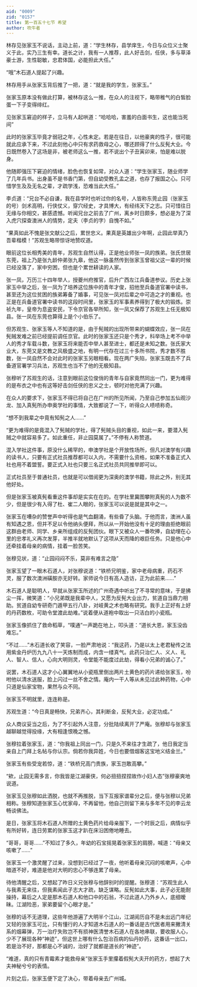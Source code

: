 ```yaml
---
aid: "0009"
zid: "0157"
title: 第一百五十七节 希望
author: 吹牛者
---
```


林存见张家玉不说话，主动上前，道：“学生林存，县学庠生，今日与众位义士聚义于此，实乃三生有幸。道长之计，我有一人推荐，此人好击剑，任侠，多与草泽豪士游，生性聪敏，忠君体国，必能担此大任。”

“哦”木石道人提起了兴趣。

林存用手从张家玉背后推了一把，道：“就是我的学生，张家玉。”

张家玉原本没有做此打算，被林存这么一推，在众人的注视下，略带稚气的白皙脸蛋一下子变得绯红。

见张家玉窘迫的样子，立马有人起哄道：“哈哈哈，害羞的白面书生，这也能当死间”

此时的张家玉毕竟才弱冠之年，心性未定。若是在往日，以他豪爽的性子，很可能就此应承下来，不过此刻他心中只有求药救母之心，哪还顾得了什么反髡大业。今日既然卷入了这场是非，被老师这么一推，若不说出个子丑寅卯来，怕是难以脱身。

他随即强压下窘迫的情绪，脸色也恢复如常，对众人道：“学生张家玉，随业师学了几年兵书。出身虽不是书香门第，但自幼受教孔孟之道，也存了报国之心。只可惜学生及及无名之辈，才疏学浅，恐难当此大任。”

李贞道：“兄台不必自谦，我在县学时也听过你的名号，人皆称东莞止园（张家玉的号）剑术高明，行侠仗义，穿穴经史，才具博大，有经纬天下之志。只可惜往日无缘与你相交，甚感遗憾。听闻兄台之前去了广州，离乡时日颇多，想必是为了深入虎穴探查澳洲人的情势，定夫（李贞的字）自愧不如。”

“果真如此不愧是张文献公之后，累世忠义。果真是英雄出少年啊，止园此举真乃吾辈楷模！”苏观生略带惊讶地赞叹道。

眼前这位长相秀美的青年，苏观生自然认得，正是他业师张一凤的族弟。张氏世居东莞，祖上乃是张九龄仲弟张九皋，他这一脉虽然传到张家玉曾祖父这一辈的时候已经没落了，家中穷困，但也是个累世耕读的人家。

张一凤，万历三十四年举人，授夔州府推官，后升广西左江兵备道参议。历史上张家玉中举之后，张一凤为了培养这位族中的青年才俊，招他至兵备道官署中读书，甚至还为这位贫困的族弟筹备了婚事，可见张一凤对后辈之中可造之才的重视。也正是在兵备道官署中读书的这段时间里，张家玉的军事素养得到了极大的锻炼。崇祯九年，皇帝为息盗安民，下令京官各举所知，张一凤又保荐了苏观生上任无极知县。张一凤在东莞也算得上是个小伯乐了。

但苏观生、张家玉等人不知道的是，由于髡贼的出现所带来的蝴蝶效应，张一凤在髡贼发难之前已经提前调任京官。此时的张家玉还只是个秀才，科举场上考不中举人的秀才车载斗数，张家玉将来能否中举人甚至进士，都还是未知之数。张氏家大业大，东莞又是文教之风极盛之地，有明一代存在过三十多所书院，秀才数不胜数，张一凤自然不会对此时的张家玉另眼相看。现在两广失陷，张家玉既去不了兵备道官署学习兵法，苏观生也当不了他的无极知县。

张穆听了苏观生的话，注意到眼前这位俊俏的青年与自家竟然同出一门，更为难得的是布衣之中也有这等好击剑任侠的忠义之士，顿时对他充满了兴趣。

在众人的要求下，张家玉不得已将自己在广州的所见所闻，乃至自己参加五仙观沙龙、加入真髡所办申奥学社的事情，大致都说了一下，听得众人啧啧称奇。

“想不到我辈之中竟有知髡之人……”

“更为难得的是竟混入了髡贼的学社，得了髡贼头目的重视，如此一来，要潜入髡贼之中就容易多了。如此重任，非止园莫属了。”不停有人称赞道。

混入学社这件事，原没什么稀罕的，申澳学社是个开放性场所，但凡对澳学有兴趣的读书人，只要有正式社员推荐都可以入内，不需要什么资格，如果不准备正式入社也用不着盟誓。要正式入社也只要三名正式社员共同推举即可以。

正式社员至于普通社员，也就是可以借阅更为深奥的澳学书籍，除此之外，别无其他好处。

但是张家玉被真髡看重这件事却是实实在在的。在学社里冀图攀附真髡的人为数不少，但是很少有入得了杜、崔二人眼的，张家玉可以说是就是其中之一。

张家玉在嘈杂的赞誉声中听得也是气血翻涌，有些昏了头脑。于他而言，澳洲人虽有知遇之恩，但并不足以令他纳头便拜，所以从一开始他没有十足的理由拒绝眼前这群由老师、同学、乡亲所组成的反髡团伙。眼下又被众人一番吹捧，自幼埋在心里的忠孝礼义再次发芽，半推半就地默认了这项从天而降的艰巨任务。只是他心中还牵挂着母亲的病情，挂着一脸苦笑。

张穆见状，道：“止园闷闷不乐，莫非有难言之隐”

张家玉望了一眼木石道人，对张穆说道：“铁桥兄明鉴，家中老母病重，药石不灵，服了数次澳洲磺胺亦无好转。家师说今日有高人造访，正为此前来……”

木石道人是聪明人，早就从张家玉所述的广州奇遇中听出了不寻常的意味，于是拂尘一挥，微笑道：“小兄弟既是我辈中人，又愿为反髡大业出力，贫道自当鼎力相助。贫道自幼专研奇门遁甲五行八卦，对岐黄之术也略有研究。我手上正好有上好的丹药数枚，可助令堂渡此劫难。”说着便从道袍中取出一只洁白的小瓷瓶。

张家玉像抓住了救命稻草，“噗通”一声跪在地上，叩头道：“道长大恩，家玉没齿难忘。”

“不过……”木石道长收了笑容，一脸严肃地说：“我这药，乃是以太上老君秘传之法用紫金丹炉历九九八十一天炼制而成，内含一缕真气。此药只治仁人、义人、礼人、智人、信人，心向大明则灵，令堂能不能度过此劫，得看小兄弟的诚心了。”

说罢，木石道人这才小心翼翼地从小瓷瓶里倒出两片土黄色的药片递给张家玉，吩咐他以清水送服，脸上闪过一丝不舍之情。庵内一干人等从未见过此种药物，心中只道是仙家宝物，果然与众不同。

张家玉不明就里，连连称是。

苏观生道：“今日真是畅快，兄弟齐心，其利断金，反髡大业，必定功成。”

众人商议妥当之后，为了不引起外人注意，分批陆续离开了严庵。张穆却与张家玉越聊越觉得投缘，大有相逢恨晚之憾。

张穆拉着张家玉，道：“你我祖上同出一门，只是久不来往才生疏了，他日我定当亲自上门拜上名帖与你认宗。倘若你我异姓，今日也要借烟客这宝地义结金兰。”



张家玉有些受宠若惊，道：“铁桥兄高门贵族，家玉岂敢高攀。”

“欸，止园无需多言，你我皆是江湖豪侠，何必扭扭捏捏故作小妇人态”张穆豪爽地说道。

张家玉见张穆如此洒脱，也就不再推脱，当下互报家谱辈分之后，便与张穆以兄弟相称。张穆知道张家玉心忧家母，不再留他，他自己则留下来与多年不见的李云龙畅谈佛法。

是日，张家玉将木石道人所赠的土黄色药片给母亲服下，一个时辰之后，病情似乎有所好转，连日劳累的张家玉这才趴在床沿困倦地睡去。

“哥哥，哥哥……”不知过了多久，年幼的石宝摇晃着张家玉的肩膀，喊道：“母亲又咳嗽了……”

张家玉一个激灵醒了过来，没想到已经过了一夜，他听着母亲沉闷的咳嗽声，心中暗道不好，难道是他对大明的忠心不够连累了母亲。

待他清醒之后，又想起了昨日义兄张穆与他辞别时的提醒。张穆道：“苏观生此人与我素无来往，但我素闻此子志大才疏，缺乏谋略。反髡如此大事，此子必无能耐操持，幕后之人定是那木石道人和他口中的石翁，不过此道人乃外乡人，底细暧昧。江湖险恶，家弟要留个心眼才是。”

张穆的话不无道理，这些年他游遍了大明半个江山，江湖阅历自不是未出远门年纪又轻的张家玉可比，只有懂行的人才知道木石道人的一番话是古代医者用来撇清关系的烟幕弹，万一治疗失败岂不有损神医清誉木石道人在各地串联，要收服人心，少不了展现各种“神迹”，但这世上哪有什么包治百病的仙丹妙药，这番话一出口，若是治不好，那都是心不诚的，治好了就都是道长的“神迹”。

“难道，真的只有青霉素才能救母亲”张家玉手里攥着假髡大夫开的药方，想起了大夫神秘兮兮的表情。

片刻之后，张家玉便下定了决心，带着母亲去广州城。

